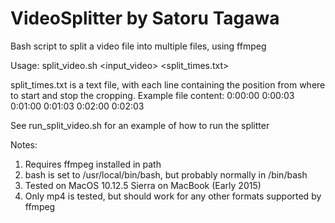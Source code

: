 # VideoSplitter by Satoru Tagawa
Bash script to split a video file into multiple files, using ffmpeg

Usage: split_video.sh <input_video> <split_times.txt>

split_times.txt is a text file, with each line containing the position from where to start and stop the cropping.
Example file content:
0:00:00 0:00:03
0:01:00 0:01:03
0:02:00 0:02:03

See run_split_video.sh for an example of how to run the splitter

Notes:
1) Requires ffmpeg installed in path
2) bash is set to /usr/local/bin/bash, but probably normally in /bin/bash
3) Tested on MacOS 10.12.5 Sierra on MacBook (Early 2015)
4) Only mp4 is tested, but should work for any other formats supported by ffmpeg
